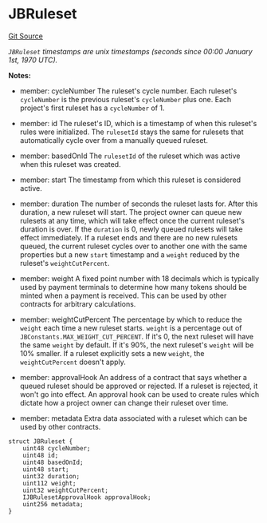# JBRuleset
[Git Source](https://github.com/Bananapus/nana-core/blob/2998dca2fbd2658e2c8791d6dc8348147d69e28e/src/structs/JBRuleset.sol)

*`JBRuleset` timestamps are unix timestamps (seconds since 00:00 January 1st, 1970 UTC).*

**Notes:**
- member: cycleNumber The ruleset's cycle number. Each ruleset's `cycleNumber` is the previous ruleset's
`cycleNumber` plus one. Each project's first ruleset has a `cycleNumber` of 1.

- member: id The ruleset's ID, which is a timestamp of when this ruleset's rules were initialized. The
`rulesetId` stays the same for rulesets that automatically cycle over from a manually queued ruleset.

- member: basedOnId The `rulesetId` of the ruleset which was active when this ruleset was created.

- member: start The timestamp from which this ruleset is considered active.

- member: duration The number of seconds the ruleset lasts for. After this duration, a new ruleset will start.
The project owner can queue new rulesets at any time, which will take effect once the current ruleset's duration is
over. If the `duration` is 0, newly queued rulesets will take effect immediately. If a ruleset ends and there are no
new rulesets queued, the current ruleset cycles over to another one with the same properties but a new `start`
timestamp and a `weight` reduced by the ruleset's `weightCutPercent`.

- member: weight A fixed point number with 18 decimals which is typically used by payment terminals to
determine how many tokens should be minted when a payment is received. This can be used by other contracts for
arbitrary calculations.

- member: weightCutPercent The percentage by which to reduce the `weight` each time a new ruleset starts.
`weight`
is
a percentage out of `JBConstants.MAX_WEIGHT_CUT_PERCENT`. If it's 0, the next ruleset will have the same `weight` by
default. If it's 90%, the next ruleset's `weight` will be 10% smaller. If a ruleset explicitly sets a new `weight`,
the `weightCutPercent` doesn't apply.

- member: approvalHook An address of a contract that says whether a queued ruleset should be approved or
rejected. If a
ruleset is rejected, it won't go into effect. An approval hook can be used to create rules which dictate how a
project owner can change their ruleset over time.

- member: metadata Extra data associated with a ruleset which can be used by other contracts.


```solidity
struct JBRuleset {
    uint48 cycleNumber;
    uint48 id;
    uint48 basedOnId;
    uint48 start;
    uint32 duration;
    uint112 weight;
    uint32 weightCutPercent;
    IJBRulesetApprovalHook approvalHook;
    uint256 metadata;
}
```

